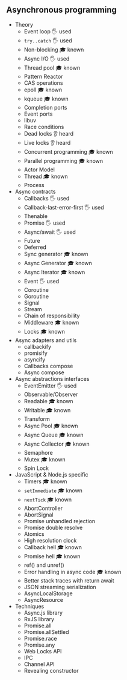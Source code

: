 ## Asynchronous programming

- Theory
  - Event loop 🖐️ used
  - `try..catch` 🖐️ used
  - Non-blocking 🎓 known
  - Async I/O 🖐️ used
  - Thread pool 🎓 known
  - Pattern Reactor
  - CAS operations
  - epoll 🎓 known
  - kqueue 🎓 known
  - Completion ports
  - Event ports
  - libuv
  - Race conditions
  - Dead locks 👂 heard
  - Live locks 👂 heard
  - Concurrent programming 🎓 known
  - Parallel programming 🎓 known
  - Actor Model
  - Thread 🎓 known
  - Process
- Async contracts
  - Callbacks 🖐️ used
  - Callback-last-error-first 🖐️ used
  - Thenable
  - Promise 🖐️ used
  - Async/await 🖐️ used
  - Future
  - Deferred
  - Sync generator 🎓 known
  - Async Generator 🎓 known
  - Async Iterator 🎓 known
  - Event 🖐️ used
  - Coroutine
  - Goroutine
  - Signal
  - Stream
  - Chain of responsibility
  - Middleware 🎓 known
  - Locks 🎓 known
- Async adapters and utils
  - callbackify
  - promisify
  - asyncify
  - Callbacks compose
  - Async compose
- Async abstractions interfaces
  - EventEmitter 🖐️ used
  - Observable/Observer
  - Readable 🎓 known
  - Writable 🎓 known
  - Transform
  - Async Pool 🎓 known
  - Async Queue 🎓 known
  - Async Collector 🎓 known
  - Semaphore
  - Mutex 🎓 known
  - Spin Lock
- JavaScript & Node.js specific
  - Timers 🎓 known
  - `setImmediate` 🎓 known
  - `nextTick` 🎓 known
  - AbortController
  - AbortSignal
  - Promise unhandled rejection
  - Promise double resolve
  - Atomics
  - High resolution clock
  - Callback hell 🎓 known
  - Promise hell 🎓 known
  - ref() and unref()
  - Error handling in async code 🎓 known
  - Better stack traces with return await
  - JSON streaming serialization
  - AsyncLocalStorage
  - AsyncResource
- Techniques
  - Async.js library
  - RxJS library
  - Promise.all
  - Promise.allSettled
  - Promise.race
  - Promise.any
  - Web Locks API
  - IPC
  - Channel API
  - Revealing constructor
